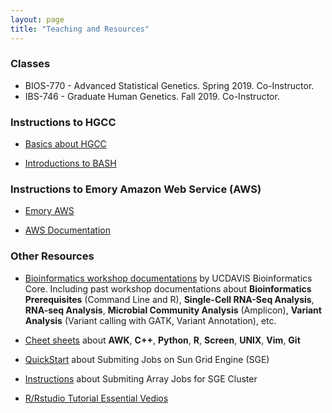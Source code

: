 ```yaml
---
layout: page
title: "Teaching and Resources"
---
```


### Classes

* BIOS-770 - Advanced Statistical Genetics. Spring 2019. Co-Instructor.
* IBS-746 - Graduate Human Genetics. Fall 2019. Co-Instructor. 


### Instructions to HGCC

* [Basics about HGCC](https://github.com/yanglab-emory/yanglab-emory.github.io/tree/master/assets/HGCC.pdf)

* [Introductions to BASH](https://github.com/yanglab-emory/yanglab-emory.github.io/tree/master/assets/BASH.pdf)



### Instructions to Emory Amazon Web Service (AWS)

* [Emory AWS](https://aws.emory.edu/)

* [AWS Documentation](https://docs.aws.amazon.com/index.html)


### Other Resources

* [Bioinformatics workshop documentations](https://bioinformatics.ucdavis.edu/training/documentation/) by UCDAVIS Bioinformatics Core. Including past workshop documentations about **Bioinformatics Prerequisites** (Command Line and R), **Single-Cell RNA-Seq Analysis**, **RNA-seq Analysis**, **Microbial Community Analysis** (Amplicon), **Variant Analysis** (Variant calling with GATK, Variant Annotation), etc. 

* [Cheet sheets](https://infoplatter.wordpress.com/2014/04/06/bioinformaticians-pocket-reference/) about **AWK**, **C++**, **Python**, **R**, **Screen**, **UNIX**, **Vim**, **Git**

* [QuickStart](http://star.mit.edu/cluster/docs/0.92rc2/guides/sge.html) about Submiting Jobs on Sun Grid Engine (SGE)

* [Instructions](https://github.com/yanglab-emory/yanglab-emory.github.io/tree/master/assets/ArrayJob.pdf) about Submiting Array Jobs for SGE Cluster

* [R/Rstudio Tutorial Essential Vedios](https://resources.rstudio.com/)